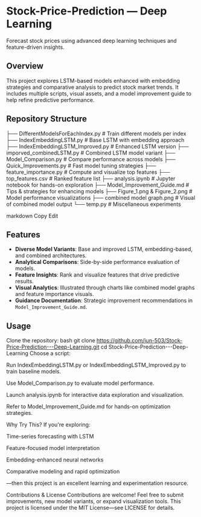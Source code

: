 # Stock-Price-Prediction — Deep Learning

Forecast stock prices using advanced deep learning techniques and feature-driven insights.

## Overview
This project explores LSTM-based models enhanced with embedding strategies and comparative analysis to predict stock market trends. It includes multiple scripts, visual assets, and a model improvement guide to help refine predictive performance.

## Repository Structure
├── DifferentModelsForEachIndex.py # Train different models per index
├── IndexEmbeddingLSTM.py # Base LSTM with embedding approach
├── IndexEmbeddingLSTM_Improved.py # Enhanced LSTM version
├── imporved_combinedLSTM.py # Combined LSTM model variant
├── Model_Comparison.py # Compare performance across models
├── Quick_Improvements.py # Fast model tuning strategies
├── feature_importance.py # Compute and visualize top features
├── top_features.csv # Ranked feature list
├── analysis.ipynb # Jupyter notebook for hands-on exploration
├── Model_Improvement_Guide.md # Tips & strategies for enhancing models
├── Figure_1.png & Figure_2.png # Model performance visualizations
├── combined model graph.png # Visual of combined model output
└── temp.py # Miscellaneous experiments

markdown
Copy
Edit

## Features
- **Diverse Model Variants**: Base and improved LSTM, embedding-based, and combined architectures.
- **Analytical Comparisons**: Side-by-side performance evaluation of models.
- **Feature Insights**: Rank and visualize features that drive predictive results.
- **Visual Analytics**: Illustrated through charts like combined model graphs and feature importance visuals.
- **Guidance Documentation**: Strategic improvement recommendations in `Model_Improvement_Guide.md`.

## Usage
Clone the repository:
bash
git clone https://github.com/jun-503/Stock-Price-Prediction---Deep-Learning.git
cd Stock-Price-Prediction---Deep-Learning
Choose a script:

Run IndexEmbeddingLSTM.py or IndexEmbeddingLSTM_Improved.py to train baseline models.

Use Model_Comparison.py to evaluate model performance.

Launch analysis.ipynb for interactive data exploration and visualization.

Refer to Model_Improvement_Guide.md for hands-on optimization strategies.

Why Try This?
If you're exploring:

Time-series forecasting with LSTM

Feature-focused model interpretation

Embedding-enhanced neural networks

Comparative modeling and rapid optimization

—then this project is an excellent learning and experimentation resource.

Contributions & License
Contributions are welcome! Feel free to submit improvements, new model variants, or expand visualization tools. This project is licensed under the MIT License—see LICENSE for details.


